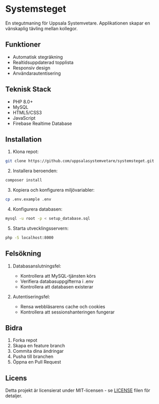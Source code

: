 # Systemsteget

En stegutmaning för Uppsala Systemvetare. Applikationen skapar en vänskaplig tävling mellan kollegor.

## Funktioner

- Automatisk stegräkning
- Realtidsuppdaterad topplista
- Responsiv design
- Användarautentisering

## Teknisk Stack

- PHP 8.0+
- MySQL
- HTML5/CSS3
- JavaScript
- Firebase Realtime Database

## Installation

1. Klona repot:
```bash
git clone https://github.com/uppsalasystemvetare/systemsteget.git
```

2. Installera beroenden:
```bash
composer install
```

3. Kopiera och konfigurera miljövariabler:
```bash
cp .env.example .env
```

4. Konfigurera databasen:
```bash
mysql -u root -p < setup_database.sql
```

5. Starta utvecklingsservern:
```bash
php -S localhost:8000
```

## Felsökning

1. Databasanslutningsfel:
   - Kontrollera att MySQL-tjänsten körs
   - Verifiera databasuppgifterna i .env
   - Kontrollera att databasen existerar

2. Autentiseringsfel:
   - Rensa webbläsarens cache och cookies
   - Kontrollera att sessionshanteringen fungerar

## Bidra

1. Forka repot
2. Skapa en feature branch
3. Commita dina ändringar
4. Pusha till branchen
5. Öppna en Pull Request

## Licens

Detta projekt är licensierat under MIT-licensen - se [LICENSE](LICENSE) filen för detaljer.
